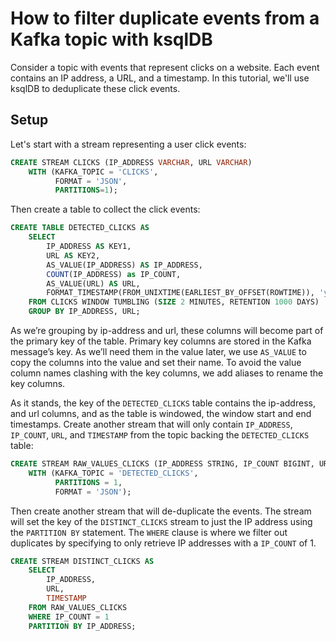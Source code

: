 # How to filter duplicate events from a Kafka topic with ksqlDB

Consider a topic with events that represent clicks on a website. Each event contains an IP address, a URL, and a timestamp.
In this tutorial, we'll use ksqlDB to deduplicate these click events.

## Setup

Let's start with a stream representing a user click events:

```sql
CREATE STREAM CLICKS (IP_ADDRESS VARCHAR, URL VARCHAR)
    WITH (KAFKA_TOPIC = 'CLICKS',
          FORMAT = 'JSON',
          PARTITIONS=1);
```

Then create a table to collect the click events:

```sql
CREATE TABLE DETECTED_CLICKS AS
    SELECT
        IP_ADDRESS AS KEY1,
        URL AS KEY2,
        AS_VALUE(IP_ADDRESS) AS IP_ADDRESS,
        COUNT(IP_ADDRESS) as IP_COUNT,
        AS_VALUE(URL) AS URL,
        FORMAT_TIMESTAMP(FROM_UNIXTIME(EARLIEST_BY_OFFSET(ROWTIME)), 'yyyy-MM-dd HH:mm:ss.SSS') AS TIMESTAMP
    FROM CLICKS WINDOW TUMBLING (SIZE 2 MINUTES, RETENTION 1000 DAYS)
    GROUP BY IP_ADDRESS, URL;
```

As we’re grouping by ip-address and url, these columns will become part of the primary key of the table. Primary key columns are stored in the Kafka message’s key. As we’ll need them in the value later, we use `AS_VALUE` to copy the columns into the value and set their name. To avoid the value column names clashing with the key columns, we add aliases to rename the key columns.

As it stands, the key of the `DETECTED_CLICKS` table contains the ip-address, and url columns, and as the table is windowed, the window start and end timestamps.
Create another stream that will only contain `IP_ADDRESS`, `IP_COUNT`, `URL`, and `TIMESTAMP` from the topic backing the `DETECTED_CLICKS` table:
```sql
CREATE STREAM RAW_VALUES_CLICKS (IP_ADDRESS STRING, IP_COUNT BIGINT, URL STRING, TIMESTAMP STRING)
    WITH (KAFKA_TOPIC = 'DETECTED_CLICKS',
          PARTITIONS = 1,
          FORMAT = 'JSON');
```

Then create another stream that will de-duplicate the events.  The stream will set the key of the `DISTINCT_CLICKS` stream to just the IP address using the `PARTITION BY` statement. The `WHERE` clause is where we filter out duplicates by specifying to only retrieve IP addresses with a `IP_COUNT` of 1.

```sql
CREATE STREAM DISTINCT_CLICKS AS
    SELECT
        IP_ADDRESS,
        URL,
        TIMESTAMP
    FROM RAW_VALUES_CLICKS
    WHERE IP_COUNT = 1
    PARTITION BY IP_ADDRESS;
```

